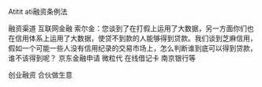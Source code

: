 Atitit ati融资条例法

融资渠道    互联网金融
索尔金：您谈到了在打假上运用了大数据，另一方面你们也在信用体系上运用了大数据，使贷不到款的人能够得到贷款。我们谈到芝麻信用，假如一个可能一些人没有信用纪录的交易市场上，怎么判断谁到底可以得到贷款，谁不该得到呢？
京东金融申请
微粒代
在线借记卡
南京银行等

创业融资  合伙做生意
